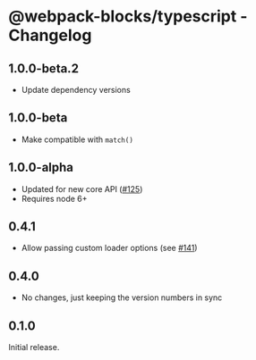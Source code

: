 # @webpack-blocks/typescript - Changelog

## 1.0.0-beta.2

- Update dependency versions

## 1.0.0-beta

- Make compatible with `match()`

## 1.0.0-alpha

- Updated for new core API ([#125](https://github.com/andywer/webpack-blocks/issues/125))
- Requires node 6+

## 0.4.1

- Allow passing custom loader options (see [#141](https://github.com/andywer/webpack-blocks/pull/141))

## 0.4.0

- No changes, just keeping the version numbers in sync

## 0.1.0

Initial release.
